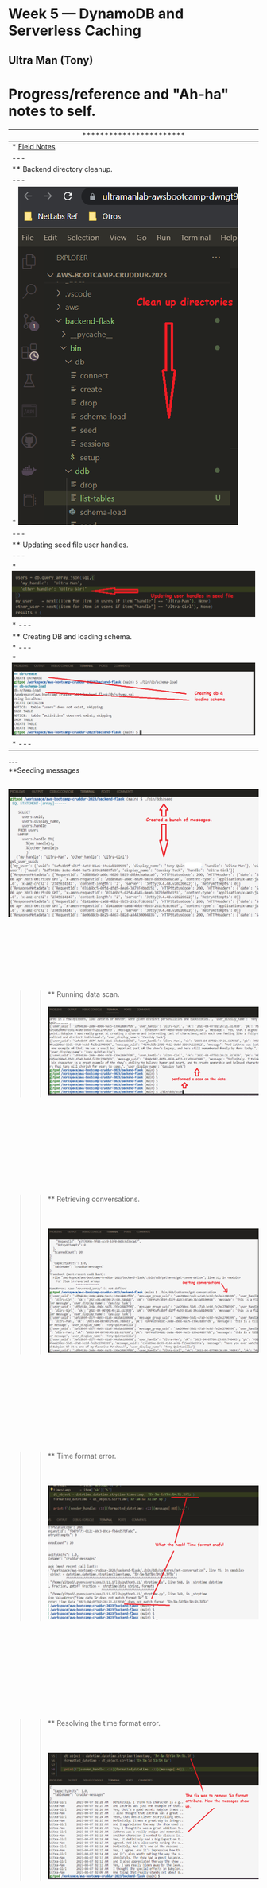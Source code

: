 # Week 5 — DynamoDB and Serverless Caching

## Ultra Man (Tony)


# Progress/reference and "Ah-ha" notes to self.
| *********************** |
| --- |
| * [Field Notes](https://github.com/ultraman-labs/aws-bootcamp-cruddur-2023/blob/main/_docs/assets/week5/Notes-Week5.txt) |
| --- |
| ** Backend directory cleanup. |
| --- |
| * ![Directory CLeanup](../_docs/assets/week5/directorycleanup.png) |
| --- |
| ** Updating seed file user handles.|
| --- |
| * ![Updating User Handles](../_docs/assets/week5/updatinguserhandles.png) |
| * ---|
| ** Creating DB and loading schema.
| * ---|
| * ![Creating DB and loading schema](../_docs/assets/week5/cratingdbschema.png) |
| * --- | 
<p> --- <br>  
    **Seeding messages  </p>
    
   ![Seeding messages](../_docs/assets/week5/creatingmessagebunch.png)  <br><br><br><br><br><br>
   ---
  >> ** Running data scan.<br><br> 
       ![Running data scan](../_docs/assets/week5/performscan.png)
   
<br><br><br><br><br><br>
---


 >> ** Retrieving conversations. <br><br><br><br>
 ![Retrieving Conversations](../_docs/assets/week5/getconversations.png) 
 
 <br><br><br><br><br><br>
 ---   
 
 >> ** Time format error. <br><br><br><br>
 ![Time format error](../_docs/assets/week5/whatthehecktimeerror.png) 
 
 <br><br><br><br><br><br>
 ---
>> ** Resolving the time format error. <br><br><br><br>
      ![Time Format Error](../_docs/assets/week5/thetimefix.png) 

<br><br><br><br><br><br>
 ---
>> ** Listing users. <br><br><br><br>
  ![Listing users](../_docs/assets/week5/awsclilistusers.png)

<br><br><br><br><br><br>
 ---

>> ** Exporting environmental variables. <br><br><br><br>
  ![Exporting environmental variables](../_docs/assets/week5/exportingenvvar.png)

<br><br><br><br><br><br>
 --- 
 
 >> ** Changing file permissions. <br><br><br><br>
  ![Changing file permissions](../_docs/assets/week5/listusersfile.pngg)

<br><br><br><br><br><br>
 --- 

>> ** Updating Cognito users ids and generating its output. <br><br><br><br>
  ![Updating Cognito users](../_docs/assets/week5/verifyinguserdata.png)

<br><br><br><br><br><br>
 --- 
 
 >> ** Error that "setCognitoErrors" is undefined. <br><br><br><br>
  ![setCognitoErrors](../_docs/assets/week5/troublewithconfirmaitonpage.png)

<br><br><br><br><br><br>
 --- 
 
 >> ** Resolved setCognitoErrors, with code change shown in pic. <br><br><br><br>
  ![setCognitoErrors Fixed](../_docs/assets/week5/troublewithmessagegroupspage.png)

<br><br><br><br><br><br>
 ---

 >> ** The cause of this error was the referencing to a bash script. <br><br><br><br>
  ![Wrong reference](../_docs/assets/week5/bashtopythonerror.png)

<br><br><br><br><br><br>
 ---

 >> ** Resolved this error by moving the file to the correct directory . <br><br><br><br>
  ![Moved file](../_docs/assets/week5/nosuchfile.png)

<br><br><br><br><br><br>
 ---

---

 >> ** Andrew explained this error, and the temp fix is to re-login. <br><br><br><br>
  ![Expired token](../_docs/assets/week5/expired token.png)

<br><br><br><br><br><br>
 ---
 
 ---

 >> ** Adding description to security group rule. <br><br><br><br>
  ![DB Connect Script](../_docs/assets/week4/descriptionwentthrough.png)

<br><br><br><br><br><br>
 ---
 
 >> ** Retrieving email confirmation code. <br><br><br><br>
  ![DB Connect Script](../_docs/assets/week4/confirmationcode.png)

<br><br><br><br><br><br>
 ---
 
 >> ** Logging into Cruddur. <br><br><br><br>
  ![DB Connect Script](../_docs/assets/week4/confirmemail.png)

<br><br><br><br><br><br>
 ---
 
 >> ** Logging into Cruddur. <br><br><br><br>
  ![DB Connect Script](../_docs/assets/week4/confirmemail.png)

<br><br><br><br><br><br>
 ---
 
 >> ** Investigating CloudWatch logs for any errors. There were none! <br><br><br><br>
  ![DB Connect Script](../_docs/assets/week4/lognoerrors2.png)

<br><br><br><br><br><br>
 ---
 
 >> ** Successfully retrieved new Cruddur users <br><br><br><br>
  ![DB Connect Script](../_docs/assets/week4/verifieddbuserentry2.png)

<br><br><br><br><br><br>
 ---
 
 >> ** Bingo! The Crud posted as expected. <br><br><br><br>
  ![DB Connect Script](../_docs/assets/week4/crudpostverified2.png)
 
<br><br><br><br><br><br>
 ---
 
 
 
 
 
 
